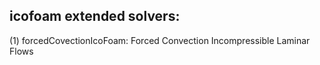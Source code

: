 icofoam extended solvers:
-------------------------
(1) forcedCovectionIcoFoam: Forced Convection Incompressible Laminar Flows
